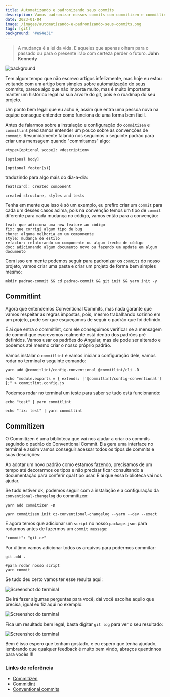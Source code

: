 ```yaml
---
title: Automatizando e padronizando seus commits
description: Vamos padronizar nossos commits com commitizen e commitlint
date: 2023-01-04
image: /images/automatizando-e-padronizando-seus-commits.png
tags: [git]
background: "#e94e31"
---
```


> A mudança é a lei da vida. E aqueles que apenas olham para o passado ou para o presente irão com certeza perder o futuro. **John Kennedy**

![background](/images/automatizando-e-padronizando-seus-commits.png)

Tem algum tempo que não escrevo artigos infelizmente, mas hoje eu estou voltando com um artigo bem simples sobre automatização do seus commits, parece algo que não importa muito, mas é muito importante manter um histórico legal na sua árvore do git, pois é o roadmap do seu projeto.

Um ponto bem legal que eu acho é, assim que entra uma pessoa nova na equipe consegue entender como funciona de uma forma bem fácil.

Antes de falarmos sobre a instalação e configuração do `commitizen` e `commitlint` precisamos entender um pouco sobre as convenções de `commmit`. Resumidamente falando nós seguimos o seguinte padrão para criar uma mensagem quando "commitamos" algo:

```
<type>[optional scope]: <description>

[optional body]

[optional footer(s)]
```

traduzindo para algo mais do dia-a-dia:

```
feat(card): created component

created structure, styles and tests
```

Tenha em mente que isso é só um exemplo, eu prefiro criar um `commit` para cada um desses casos acima, pois na convenção temos um tipo de `commit` diferente para cada mudança no código, vamos então para a convenção:

```
feat: que adiciona uma new feature ao código
fix: que corrigi algum tipo de bug
chore: alguma melhoria em um componente
style: mudança de estilo
refactor: refatorando um componente ou algum trecho de código
doc: adicionando algum documento novo ou fazendo um update em algum documento
```

Com isso em mente podemos seguir para padronizar os `commits` do nosso projeto, vamos criar uma pasta e criar um projeto de forma bem simples mesmo:

```
mkdir padrao-commit && cd padrao-commit && git init && yarn init -y
```

## Commitlint

Agora que entendemos Conventional Commits, mas nada garante que vamos respeitar as regras impostas, pois, mesmo trabalhando sozinho em um projeto, pode ser que esqueçamos de seguir o padrão que foi definido.

É ai que entra o commitlint, com ele conseguimos verificar se a mensagem de commit que escrevemos realmente está dentro dos padrões pré definidos. Vamos usar os padrões do Angular, mas ele pode ser alterado e podemos até mesmo criar o nosso próprio padrão.

Vamos instalar o `commitlint` e vamos iniciar a configuração dele, vamos rodar no terminal o seguinte comando:

```
yarn add @commitlint/config-conventional @commitlint/cli -D

echo "module.exports = { extends: ['@commitlint/config-conventional'] };" > commitlint.config.js
```

Podemos rodar no terminal um teste para saber se tudo está funcionando:

```
echo "test" | yarn commitlint

echo "fix: test" | yarn commitlint

```

## Commitizen

O Commitizen é uma biblioteca que vai nos ajudar a criar os commits seguindo o padrão do Conventional Commit. Ela gera uma interface no terminal e assim vamos conseguir acessar todos os tipos de commits e suas descrições:

Ao adotar um novo padrão como estamos fazendo, precisamos de um tempo até decorarmos os tipos e não precisar ficar consultando a documentação para conferir qual tipo usar. É aí que essa biblioteca vai nos ajudar.

Se tudo estiver ok, podemos seguir com a instalação e a configuração da `conventional-changelog` do commitizen:

```
yarn add commitizen -D

yarn commitizen init cz-conventional-changelog --yarn --dev --exact
```

E agora temos que adicionar um `script` no nosso `package.json` para rodarmos antes de fazermos um `commit message`:

```
"commit": "git-cz"
```

Por último vamos adicionar todos os arquivos para podermos commitar:

```
git add .

#para rodar nosso script
yarn commit
```

Se tudo deu certo vamos ter esse resulta aqui:

![Screenshot do terminal](https://user-images.githubusercontent.com/14244623/210809403-a9f5a62f-f444-4ef8-affd-e43cb84b6bc7.png)

Ele irá fazer algumas perguntas para você, daí você escolhe aquilo que precisa, igual eu fiz aqui no exemplo:

![Screenshot do terminal](https://user-images.githubusercontent.com/14244623/210809948-22517877-73ec-47eb-add1-4c8d60338a63.png)

Fica um resultado bem legal, basta digitar `git log` para ver o seu resultado:

![Screenshot do terminal](https://user-images.githubusercontent.com/14244623/210810190-318db18a-468b-4d9d-9d60-b0b371055fdd.png)

Bem é isso espero que tenham gostado, e eu espero que tenha ajudado, lembrando que qualquer feedback é muito bem vindo, abraços quentinhos para vocês !!!

### Links de referência

- [Commitizen](https://commitizen-tools.github.io/commitizen/)
- [Commitlint](https://commitlint.js.org/#/)
- [Conventional commits](https://www.conventionalcommits.org/en/v1.0.0/)
